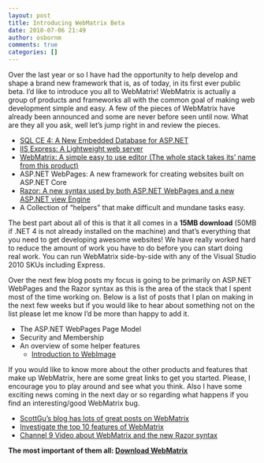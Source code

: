 ```yaml
---
layout: post
title: Introducing WebMatrix Beta
date: 2010-07-06 21:49
author: osbornm
comments: true
categories: []
---
```

Over the last year or so I have had the opportunity to help develop and shape a brand new framework that is, as of today, in its first ever public beta. I’d like to introduce you all to WebMatrix! WebMatrix is actually a group of products and frameworks all with the common goal of making web development simple and easy. A few of the pieces of WebMatrix have already been announced and some are never before seen until now. What are they all you ask, well let’s jump right in and review the pieces.
<ul>
	<li><a href="http://weblogs.asp.net/scottgu/archive/2010/06/30/new-embedded-database-support-with-asp-net.aspxhttp:/weblogs.asp.net/scottgu/archive/2010/06/30/new-embedded-database-support-with-asp-net.aspx">SQL CE 4: A New Embedded Database for ASP.NET</a></li>
	<li><a href="http://weblogs.asp.net/scottgu/archive/2010/06/28/introducing-iis-express.aspx">IIS Express: A Lightweight web server</a></li>
	<li><a href="http://www.microsoft.com/web/webmatrix/">WebMatrix: A simple easy to use editor (The whole stack takes its’ name from this product)</a></li>
	<li>ASP.NET WebPages: A new framework for creating websites built on ASP.NET Core</li>
	<li><a href="http://weblogs.asp.net/scottgu/archive/2010/07/02/introducing-razor.aspx">Razor: A new syntax used by both ASP.NET WebPages and a new ASP.NET view Engine</a></li>
	<li>A Collection of “helpers” that make difficult and mundane tasks easy.</li>
</ul>
The best part about all of this is that it all comes in a <strong>15MB download</strong> (50MB if .NET 4 is not already installed on the machine) and that’s everything that you need to get developing awesome websites! We have really worked hard to reduce the amount of work you have to do before you can start doing real work. You can run WebMatrix side-by-side with any of the Visual Studio 2010 SKUs including Express.

Over the next few blog posts my focus is going to be primarily on ASP.NET WebPages and the Razor syntax as this is the area of the stack that I spent most of the time working on. Below is a list of posts that I plan on making in the next few weeks but if you would like to hear about something not on the list please let me know I’d be more than happy to add it.
<ul>
	<li>The ASP.NET WebPages Page Model</li>
	<li>Security and Membership</li>
	<li>An overview of some helper features
<ul>
	<li><a href="http://blog.osbornm.com/archive/0001/01/01/webimage-introduction.aspx">Introduction to WebImage</a></li>
</ul>
</li>
</ul>
If you would like to know more about the other products and features that make up WebMatrix, here are some great links to get you started. Please, I encourage you to play around and see what you think. Also I have some exciting news coming in the next day or so regarding what happens if you find an interesting/good WebMatrix bug.
<ul>
	<li><a href="http://weblogs.asp.net/scottgu/default.aspx">ScottGu’s blog has lots of great posts on WebMatrix</a></li>
	<li><a href="http://go.microsoft.com/fwlink/?LinkID=195935&amp;clcid=0x409">Investigate the top 10 features of WebMatrix</a></li>
	<li><a href="http://channel9.msdn.com/posts/Dan/Simon-Calvert--Scott-Hunter-WebMatrix-and-the-new-Razor-Syntax/">Channel 9 Video about WebMatrix and the new Razor syntax</a></li>
</ul>
<strong>The most important of them all: </strong><a href="http://www.microsoft.com/web/webmatrix/download/"><strong>Download WebMatrix</strong></a>
